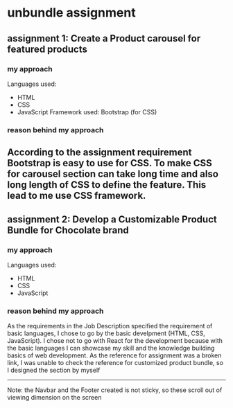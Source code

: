 # unbundle assignment

## assignment 1: Create a Product carousel for featured products

### my approach

Languages used:

- HTML
- CSS
- JavaScript
  Framework used: Bootstrap (for CSS)

### reason behind my approach

## According to the assignment requirement Bootstrap is easy to use for CSS. To make CSS for carousel section can take long time and also long length of CSS to define the feature. This lead to me use CSS framework.

## assignment 2: Develop a Customizable Product Bundle for Chocolate brand

### my approach

Languages used:

- HTML
- CSS
- JavaScript

### reason behind my approach

As the requirements in the Job Description specified the requirement of basic languages, I chose to go by the basic develpment (HTML, CSS, JavaScript). I chose not to go with React for the development because with the basic languages I can showcase my skill and the knowledge building basics of web development.
As the reference for assignment was a broken link, I was unable to check the reference for customized product bundle, so I designed the section by myself

---

Note: the Navbar and the Footer created is not sticky, so these scroll out of viewing dimension on the screen
